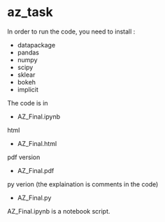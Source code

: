 # az_task

In order to run the code, you need to install :
- datapackage
- pandas 
- numpy 
- scipy
- sklear
- bokeh
- implicit


The code is in 
- AZ_Final.ipynb

html
- AZ_Final.html

pdf version
- AZ_Final.pdf

py verion (the explaination is comments in the code)
- AZ_Final.py

AZ_Final.ipynb is a notebook script.

